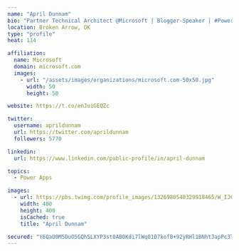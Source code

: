 ```yaml
---
name: "April Dunnam"
bio: "Partner Technical Architect @Microsoft | Blogger-Speaker | #PowerApps, #PowerAutomate, #Office365, #SharePoint | #WIT | #Karaoke Queen"
location: Broken Arrow, OK
type: "profile"
heat: 114

affiliation:
  name: Microsoft
  domain: microsoft.com
  images:
    - url: "/assets/images/organizations/microsoft.com-50x50.jpg"
      width: 50
      height: 50

website: https://t.co/enJuiGEQZc

twitter:
  username: aprildunnam
  url: https://twitter.com/aprildunnam
  followers: 5770

linkedin:
  url: https://www.linkedin.com/public-profile/in/april-dunnam

topics:
  - Power Apps

images:
  - url: https://pbs.twimg.com/profile_images/1326986540329918465/W_IJ6Ih2_400x400.jpg
    width: 400
    height: 400
    isCached: true
    title: "April Dunnam"

secured: "Y6QaU0M5DuO5GQhSLXYP3st0AB0Kdi7lWq0107kofB+92yRHl1BNhtJapPc3TA+PwStzyqTb/0JtN1gdkw9TXoPU6LpoNNiGWDeSKuMvvNcsfa6oriY0Yf1mRliMMxJcNNRwrldjJaUUxgG43eL4pXRAxhPQ3Z9ZKXOL4bZmcsJJG6ui3alCTWkNBtjgqFIhFmk4g3MGNEPew8G60NrWpWlptaZr8LqQILx9HH5BYF/ul/4OZI1lJTSZCf+D7JgdjQADKJWKhNoFmXpXLBJBut/TWYra+4zcPytuZTWkdKkNWgSknt9U4vsBWg7N/BOMbzAcEtv5Fs+VW5tGsIVMpOuee172QXkgSu+6Zmlju6rojeU2X3Lvwf6t7lTs4O30lCjiCvTEGWk/kQDN67GUSGZhflvr9WlrL8+VLtH8WvY=;RU5F8a19XjALiR764T5EAw=="
---
```



